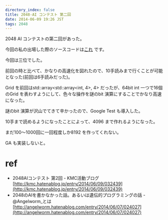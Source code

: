 ```yaml
---
directory_index: false
title: 2048-AI コンテスト 第二回
date: 2014-06-09 19:26 JST
tags: 2048
---
```


2048 AI コンテストの第二回があった。

今回の私の出場した際のソースコードは[これ](https://github.com/nna774/2048-cpp/tree/562d483df79d70a3e18cd4afa74e5d7385345c99) です。

今回は三位でした。

前回の時と比べて、かなりの高速化を図れたので、10手読みまで行くことが可能となった(前回は6手読みだった)。

Grid を前回はstd::array<std::array<int, 4>, 4> だったが、64bit int 一つで16個のGrid を表わすようにして、色々な操作を謎のbit 演算にすることでかなり高速になった。

謎のbit 演算が沢山でてきて辛かったので、Google Test も導入した。

10手まで読めるようになったことによって、4096 まで作れるようになった。

まだ100〜1000回に一回程度しか8192 を作ってくれない。

GA も実装しないと。

# ref

* 2048AIコンテスト 第2回 - KMC活動ブログ [http://kmc.hatenablog.jp/entry/2014/06/09/032439](http://kmc.hatenablog.jp/entry/2014/06/09/032439)
* 2048のAIを書かなかった話。あるいは遺伝的プログラミングの話 - @Angelworm_とは [http://angelworm.hatenablog.com/entry/2014/06/07/024027](http://angelworm.hatenablog.com/entry/2014/06/07/024027)
